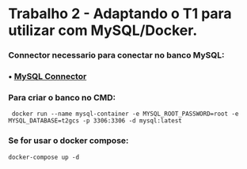 # Trabalho 2 - Adaptando o T1 para utilizar com MySQL/Docker.

### Connector necessario para conectar no banco MySQL: 
### • <a href="https://dev.mysql.com/downloads/connector/j/"> MySQL Connector</a>


### Para criar o banco no CMD:
```
 docker run --name mysql-container -e MYSQL_ROOT_PASSWORD=root -e MYSQL_DATABASE=t2gcs -p 3306:3306 -d mysql:latest
```

### Se for usar o docker compose:
```
docker-compose up -d
```
